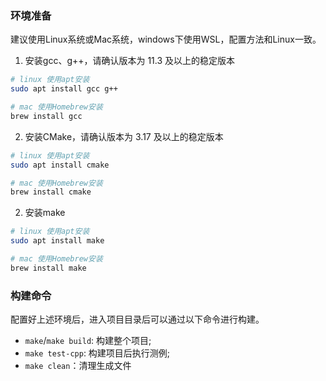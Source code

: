 ### 环境准备
建议使用Linux系统或Mac系统，windows下使用WSL，配置方法和Linux一致。

1. 安装gcc、g++，请确认版本为 11.3 及以上的稳定版本
``` bash
# linux 使用apt安装
sudo apt install gcc g++

# mac 使用Homebrew安装
brew install gcc
```

2. 安装CMake，请确认版本为 3.17 及以上的稳定版本
``` bash
# linux 使用apt安装
sudo apt install cmake

# mac 使用Homebrew安装
brew install cmake
```

2. 安装make
``` bash
# linux 使用apt安装
sudo apt install make

# mac 使用Homebrew安装
brew install make
```

### 构建命令
配置好上述环境后，进入项目目录后可以通过以下命令进行构建。
- `make`/`make build`: 构建整个项目;
- `make test-cpp`: 构建项目后执行测例;
- `make clean`：清理生成文件